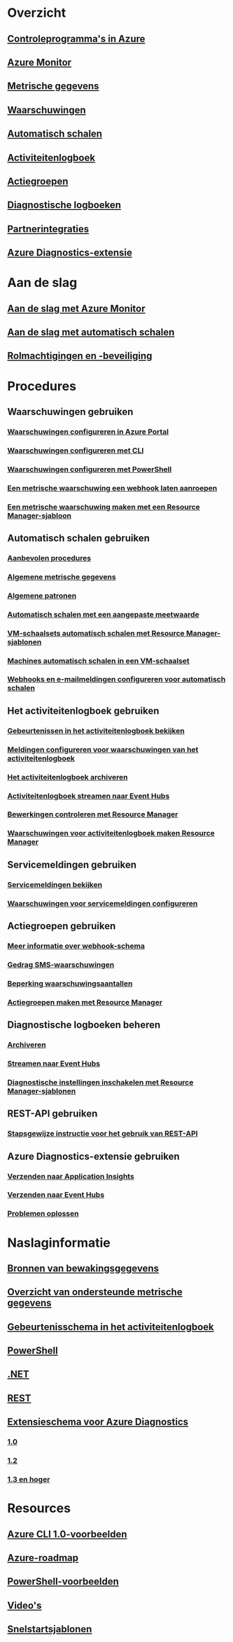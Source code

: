 # Overzicht
## [Controleprogramma's in Azure](monitoring-overview.md)
## [Azure Monitor](monitoring-overview-azure-monitor.md)
## [Metrische gegevens](monitoring-overview-metrics.md)
## [Waarschuwingen](monitoring-overview-alerts.md)
## [Automatisch schalen](monitoring-overview-autoscale.md)
## [Activiteitenlogboek](monitoring-overview-activity-logs.md)
## [Actiegroepen](monitoring-action-groups.md)
## [Diagnostische logboeken](monitoring-overview-of-diagnostic-logs.md)
## [Partnerintegraties](monitoring-partners.md)
## [Azure Diagnostics-extensie](azure-diagnostics.md)


# Aan de slag
## [Aan de slag met Azure Monitor](monitoring-get-started.md)
## [Aan de slag met automatisch schalen](monitoring-autoscale-get-started.md)
## [Rolmachtigingen en -beveiliging](monitoring-roles-permissions-security.md)


# Procedures
## Waarschuwingen gebruiken
### [Waarschuwingen configureren in Azure Portal](insights-alerts-portal.md)
### [Waarschuwingen configureren met CLI](insights-alerts-command-line-interface.md)
### [Waarschuwingen configureren met PowerShell](insights-alerts-powershell.md)
### [Een metrische waarschuwing een webhook laten aanroepen](insights-webhooks-alerts.md)
### [Een metrische waarschuwing maken met een Resource Manager-sjabloon](monitoring-enable-alerts-using-template.md)
## Automatisch schalen gebruiken
### [Aanbevolen procedures](insights-autoscale-best-practices.md)
### [Algemene metrische gegevens](insights-autoscale-common-metrics.md)
### [Algemene patronen](monitoring-autoscale-common-scale-patterns.md)
### [Automatisch schalen met een aangepaste meetwaarde](monitoring-autoscale-scale-by-custom-metric.md)
### [VM-schaalsets automatisch schalen met Resource Manager-sjablonen](insights-advanced-autoscale-virtual-machine-scale-sets.md)
### [Machines automatisch schalen in een VM-schaalset](../virtual-machine-scale-sets/virtual-machine-scale-sets-windows-autoscale.md?toc=%2fazure%2fmonitoring-and-diagnostics%2ftoc.json)
### [Webhooks en e-mailmeldingen configureren voor automatisch schalen](insights-autoscale-to-webhook-email.md)
## Het activiteitenlogboek gebruiken
### [Gebeurtenissen in het activiteitenlogboek bekijken](../azure-resource-manager/resource-group-audit.md?toc=%2fazure%2fmonitoring-and-diagnostics%2ftoc.json)
### [Meldingen configureren voor waarschuwingen van het activiteitenlogboek](monitoring-activity-log-alerts.md)
### [Het activiteitenlogboek archiveren](monitoring-archive-activity-log.md)
### [Activiteitenlogboek streamen naar Event Hubs](monitoring-stream-activity-logs-event-hubs.md)
### [Bewerkingen controleren met Resource Manager](../azure-resource-manager/resource-group-audit.md?toc=%2fazure%2fmonitoring-and-diagnostics%2ftoc.json)
### [Waarschuwingen voor activiteitenlogboek maken Resource Manager](monitoring-create-activity-log-alerts-with-resource-manager-template.md)
## Servicemeldingen gebruiken
### [Servicemeldingen bekijken](monitoring-service-notifications.md)
### [Waarschuwingen voor servicemeldingen configureren](monitoring-activity-log-alerts-on-service-notifications.md)
## Actiegroepen gebruiken
### [Meer informatie over webhook-schema](monitoring-activity-log-alerts-webhook.md)
### [Gedrag SMS-waarschuwingen](monitoring-sms-alert-behavior.md)
### [Beperking waarschuwingsaantallen](monitoring-alerts-rate-limiting.md)
### [Actiegroepen maken met Resource Manager](monitoring-create-action-group-with-resource-manager-template.md)
## Diagnostische logboeken beheren
### [Archiveren](monitoring-archive-diagnostic-logs.md)
### [Streamen naar Event Hubs](monitoring-stream-diagnostic-logs-to-event-hubs.md)
### [Diagnostische instellingen inschakelen met Resource Manager-sjablonen](monitoring-enable-diagnostic-logs-using-template.md)
## REST-API gebruiken
### [Stapsgewijze instructie voor het gebruik van REST-API](monitoring-rest-api-walkthrough.md)
## Azure Diagnostics-extensie gebruiken
### [Verzenden naar Application Insights](azure-diagnostics-configure-application-insights.md)
### [Verzenden naar Event Hubs](azure-diagnostics-streaming-event-hubs.md)
### [Problemen oplossen](azure-diagnostics-troubleshooting.md)

# Naslaginformatie
## [Bronnen van bewakingsgegevens](monitoring-data-sources.md)
## [Overzicht van ondersteunde metrische gegevens](monitoring-supported-metrics.md)
## [Gebeurtenisschema in het activiteitenlogboek](monitoring-activity-log-schema.md)
## [PowerShell](/powershell/module/azurerm.insights)
## [.NET](https://msdn.microsoft.com/library/azure/dn802153)
## [REST](/rest/api/monitor/)
## [Extensieschema voor Azure Diagnostics](azure-diagnostics-schema.md)
### [1.0](azure-diagnostics-schema-1dot0.md)
### [1.2](azure-diagnostics-schema-1dot2.md)
### [1.3 en hoger](azure-diagnostics-schema-1dot3-and-later.md)

# Resources
## [Azure CLI 1.0-voorbeelden](insights-cli-samples.md)
## [Azure-roadmap](https://azure.microsoft.com/roadmap/?category=monitoring-management)
## [PowerShell-voorbeelden](insights-powershell-samples.md)
## [Video's](https://azure.microsoft.com/resources/videos/index/?services=monitor)
## [Snelstartsjablonen](https://azure.microsoft.com/en-us/resources/templates/?resourceType=Microsoft.Insights)

